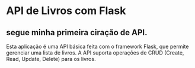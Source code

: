 # API de Livros com Flask

## segue minha primeira ciração de API.

Esta aplicação é uma API básica feita com o framework Flask, que permite gerenciar uma lista de livros. A API suporta operações de CRUD (Create, Read, Update, Delete) para os livros.
